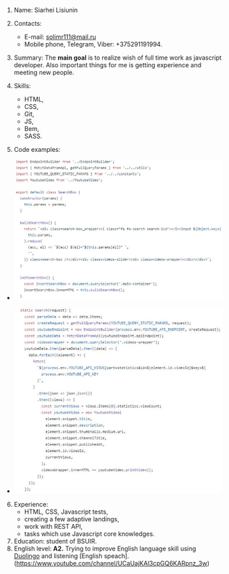 1. Name: Siarhei Lisiunin
2. Contacts:
   - E-mail: solimr111@mail.ru
   - Mobile phone, Telegram, Viber: +375291191994.
3. Summary: The **main goal** is to realize wish of full time work as javascript developer. Also important things for me is getting experience and meeting new people.
4. Skills:

   - HTML,
   - CSS,
   - Git,
   - JS,
   - Bem,
   - SASS.

5. Code examples:

 -  ![Code-example1](/img/code-example1.JPG)

 -  ![Code-example2](/img/code-example2.JPG)

6. Experience:
   - HTML, CSS, Javascript tests,
   - creating a few adaptive landings,
   - work with REST API,
   - tasks which use Javascript core knowledges.
7. Education: student of BSUIR.
8. English level: **A2.** Trying to improve English language skill using [Duolingo](https://www.duolingo.com/) and listening [English speach].(https://www.youtube.com/channel/UCaUajKAl3cpGQ6KARpnz_3w)
